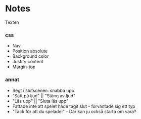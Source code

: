 # Notes

Texten

### css

- Nav
- Position absolute
- Background color
- Justify content
- Margin-top

### annat

- Segt i slutscenen: snabba upp.
- "Sätt på ljud" || "Stäng av ljud"
- "Läs upp" || "Sluta läs upp"
- Fattade inte att spelet hade tagit slut - förväntade sig ett typ
- "Tack för att du spelade!" - Där kan ju också starta om vara?
